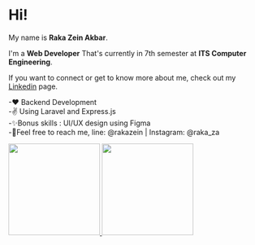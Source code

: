 # Hi!
My name is **Raka Zein Akbar**.

I'm a **Web Developer** That's currently in 7th semester at **ITS Computer Engineering**.

If you want to connect or get to know more about me, check out my [Linkedin](https://www.linkedin.com/in/shingo-madre/) page.

  -❤ Backend Development\
  -✌ Using Laravel and Express.js\
  -✨Bonus skills : UI/UX design using Figma\
  -🤳Feel free to reach me, line: @rakazein | Instagram: @raka_za
 
<p align="left">
<a href="https://github.com/gilangadhan">
  <img height="180em" src="https://github-readme-stats-eight-theta.vercel.app/api?username=shingo-madre&show_icons=true&theme=algolia&include_all_commits=true&count_private=true"/>
  <img height="180em" src="https://github-readme-stats-eight-theta.vercel.app/api/top-langs/?username=shingo-madre&layout=compact&langs_count=8&theme=algolia"/>
</a>
</p>
